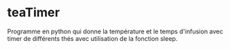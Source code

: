 # teaTimer
Programme en python qui donne la température et le temps d'infusion avec timer de différents thés avec utilisation de la fonction sleep.
